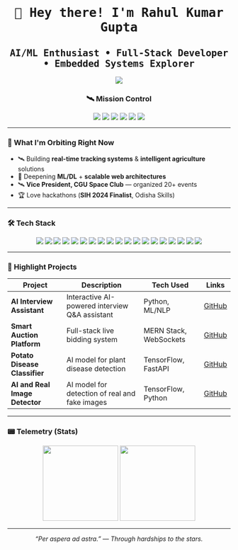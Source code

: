 <h1 align="center"><samp>👋 Hey there! I'm <b>Rahul Kumar Gupta</b></samp></h1>
<h2 align="center"><samp>AI/ML Enthusiast • Full-Stack Developer • Embedded Systems Explorer</samp></h2>


<!-- Typing animation -->
<p align="center">
  <img src="https://readme-typing-svg.demolab.com?font=JetBrains+Mono&size=22&pause=900&center=true&vCenter=true&width=700&lines=AI%2FML+%7C+Full+Stack+%7C+Embedded;Vice+President%2C+CGU+Space+Club;Turning+Ideas+into+Orbits" />
</p>

<h3 align="center">🛰️ Mission Control</h3>

<p align="center">
  <a href="https://www.linkedin.com/in/rahul-kumar-gupta-784bab284/"><img src="https://img.shields.io/badge/LinkedIn-0A66C2?style=for-the-badge&logo=linkedin&logoColor=white"/></a>
  <a href="https://leetcode.com/u/rahul_kumar_gupta123/"><img src="https://img.shields.io/badge/LeetCode-FFA116?style=for-the-badge&logo=leetcode&logoColor=black"/></a>
  <a href="https://www.kaggle.com/rahulkumargupta002"><img src="https://img.shields.io/badge/Kaggle-20BEFF?style=for-the-badge&logo=kaggle&logoColor=white"/></a>
  <a href="mailto:rg967029@gmail.com"><img src="https://img.shields.io/badge/Gmail-EA4335?style=for-the-badge&logo=gmail&logoColor=white"/></a>
  <a href="https://huggingface.co/Rahul9898"><img src="https://img.shields.io/badge/Hugging%20Face-FFD21E?style=for-the-badge&logo=huggingface&logoColor=black"/></a>
  <a href="https://github.com/Rahul2201020931"><img src="https://img.shields.io/badge/GitHub-181717?style=for-the-badge&logo=github&logoColor=white"/></a>
</p>

---

### 🌌 What I'm Orbiting Right Now
- 🛰️ Building **real-time tracking systems** & **intelligent agriculture** solutions
- 🤖 Deepening **ML/DL** + **scalable web architectures**
- 🛰️ **Vice President, CGU Space Club** — organized 20+ events
- 🏆 Love hackathons (**SIH 2024 Finalist**, Odisha Skills)

---

### 🛠️ Tech Stack
<p align="center">
  <a href="#"><img src="https://img.shields.io/badge/Python-3776AB?style=flat&logo=python&logoColor=white"/></a>
  <a href="#"><img src="https://img.shields.io/badge/C-A8B9CC?style=flat&logo=c&logoColor=000"/></a>
  <a href="#"><img src="https://img.shields.io/badge/C++-00599C?style=flat&logo=c%2B%2B&logoColor=white"/></a>
  <a href="#"><img src="https://img.shields.io/badge/Java-007396?style=flat&logo=java&logoColor=white"/></a>
  <a href="#"><img src="https://img.shields.io/badge/Flutter-02569B?style=flat&logo=flutter&logoColor=white"/></a>
  <a href="#"><img src="https://img.shields.io/badge/Firebase-FFCA28?style=flat&logo=firebase&logoColor=black"/></a>
  <a href="#"><img src="https://img.shields.io/badge/JavaScript-F7DF1E?style=flat&logo=javascript&logoColor=000"/></a>
  <a href="#"><img src="https://img.shields.io/badge/TypeScript-3178C6?style=flat&logo=typescript&logoColor=white"/></a>
  <a href="#"><img src="https://img.shields.io/badge/HTML5-E34F26?style=flat&logo=html5&logoColor=white"/></a>
  <a href="#"><img src="https://img.shields.io/badge/CSS3-1572B6?style=flat&logo=css3&logoColor=white"/></a>
  <a href="#"><img src="https://img.shields.io/badge/React-20232A?style=flat&logo=react&logoColor=61DAFB"/></a>
  <a href="#"><img src="https://img.shields.io/badge/Next.js-000000?style=flat&logo=nextdotjs&logoColor=white"/></a>
  <a href="#"><img src="https://img.shields.io/badge/Node.js-339933?style=flat&logo=nodedotjs&logoColor=white"/></a>
  <a href="#"><img src="https://img.shields.io/badge/Express.js-000000?style=flat&logo=express&logoColor=white"/></a>
  <a href="#"><img src="https://img.shields.io/badge/TensorFlow-FF6F00?style=flat&logo=tensorflow&logoColor=white"/></a>
  <a href="#"><img src="https://img.shields.io/badge/PyTorch-EE4C2C?style=flat&logo=pytorch&logoColor=white"/></a>
  <a href="#"><img src="https://img.shields.io/badge/scikit--learn-F7931E?style=flat&logo=scikitlearn&logoColor=white"/></a>
  <a href="#"><img src="https://img.shields.io/badge/MySQL-4479A1?style=flat&logo=mysql&logoColor=white"/></a>
  <a href="#"><img src="https://img.shields.io/badge/MongoDB-47A248?style=flat&logo=mongodb&logoColor=white"/></a>
</p>

---

### 🚀 Highlight Projects

| Project | Description | Tech Used | Links |
|---------|-------------|-----------|-------|
| **AI Interview Assistant** | Interactive AI-powered interview Q&A assistant | Python, ML/NLP | [GitHub](https://github.com/Rahul2201020931/Ai_interview) |
| **Smart Auction Platform** | Full-stack live bidding system | MERN Stack, WebSockets | [GitHub](https://github.com/Rahul2201020931) |
| **Potato Disease Classifier** | AI model for plant disease detection | TensorFlow, FastAPI | [GitHub](https://github.com/Rahul2201020931/Construction-PPE-Detection) |
| **AI and Real Image Detector** | AI model for detection of real and fake images | TensorFlow, Python | [GitHub](https://github.com/Rahul2201020931/AI-Real-Image-Detector) |


---

### 📟 Telemetry (Stats)

<p align="center">
  <img height="170" src="https://github-readme-stats.vercel.app/api?username=Rahul2201020931&show_icons=true&count_private=true&hide_border=true&bg_color=00000000&title_color=5fa0fe&text_color=ffffff&icon_color=5fa0fe" />
  <img height="170" src="https://github-readme-stats.vercel.app/api/top-langs/?username=Rahul2201020931&layout=compact&hide_border=true&bg_color=00000000&title_color=5fa0fe&text_color=ffffff&langs_count=8&hide=jupyter%20notebook,tex" />
</p>

---

<p align="center"><i>“Per aspera ad astra.” — Through hardships to the stars.</i></p>
